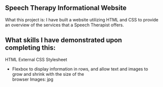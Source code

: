 ## Speech Therapy Informational Website

What this project is: I have built a website utilizing HTML and CSS to provide an overview of the services that a Speech Therapist offers.

## What skills I have demonstrated upon completing this:

HTML
External CSS Stylesheet 
 - Flexbox to display information in rows, and allow text and images to grow and shrink with the size of the  
   browser
Images: jpg
